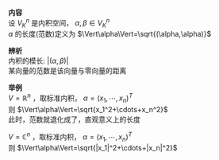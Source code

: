 **内容**  
设 $V_K^n$ 是内积空间， $\alpha,\beta\in V_K^n$  
 $\alpha$ 的长度(范数)定义为 $\Vert\alpha\Vert=\sqrt{(\alpha,\alpha)}$  
  
**辨析**  
内积的模长:  $\vert(\alpha,\beta)\vert$  
某向量的范数是该向量与零向量的距离  
  
**举例**  
 $V=\mathbb{R}^n$ ，取标准内积， $\alpha=(x_1,\cdots,x_n)^T$  
则 $\Vert\alpha\Vert=\sqrt{x_1^2+\cdots+x_n^2}$  
此时，范数就退化成了，直观意义上的长度  
  
 $V=\mathbb{C}^n$ ，取标准内积， $\alpha=(x_1,\cdots,x_n)^T$  
则 $\Vert\alpha\Vert=\sqrt{|x_1|^2+\cdots+|x_n|^2}$  
